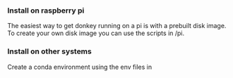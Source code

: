 ### Install on raspberry pi
The easiest way to get donkey running on a pi is with 
a prebuilt disk image. To create your own disk
image you can use the scripts in /pi.


### Install on other systems
Create a conda environment using the env files in
